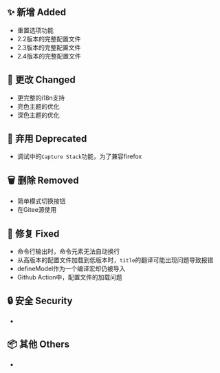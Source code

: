 ## ✨ 新增 Added

- 重置选项功能
- 2.2版本的完整配置文件
- 2.3版本的完整配置文件
- 2.4版本的完整配置文件

## 🔧 更改 Changed

- 更完整的i18n支持
- 亮色主题的优化
- 深色主题的优化

## 🚨 弃用 Deprecated

- 调试中的`Capture Stack`功能，为了兼容firefox

## 🗑️ 删除 Removed

- 简单模式切换按钮
- 在Gitee源使用

## 🐛 修复 Fixed

- 命令行输出时，命令元素无法自动换行
- 从高版本的配置文件加载到低版本时，`title`的翻译可能出现问题导致报错
- defineModel作为一个编译宏却仍被导入
- Github Action中，配置文件的加载问题

## 🔒 安全 Security

-

## 📦 其他 Others

-